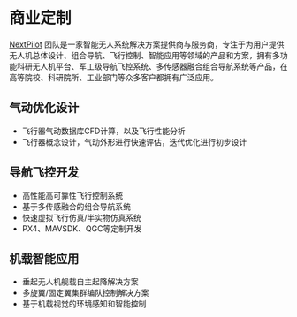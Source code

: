 # 商业定制

[NextPilot](https://github.com/nextpilot) 团队是一家智能无人系统解决方案提供商与服务商，专注于为用户提供无人机总体设计、组合导航、飞行控制、智能应用等领域的产品和方案，拥有多功能科研无人机平台、军工级导航飞控系统、多传感器融合组合导航系统等产品，在高等院校、科研院所、工业部门等众多客户都拥有广泛应用。

## 气动优化设计

- 飞行器气动数据库CFD计算，以及飞行性能分析
- 飞行器概念设计，气动外形进行快速评估，迭代优化进行初步设计

## 导航飞控开发

- 高性能高可靠性飞行控制系统
- 基于多传感融合的组合导航系统
- 快速虚拟飞行仿真/半实物仿真系统
- PX4、MAVSDK、QGC等定制开发

## 机载智能应用

- 垂起无人机舰载自主起降解决方案
- 多旋翼/固定翼集群编队控制解决方案
- 基于机载视觉的环境感知和智能控制
